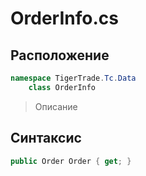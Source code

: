 
# OrderInfo.cs
## Расположение
```csharp
namespace TigerTrade.Tc.Data  
    class OrderInfo
```

> Описание

## Синтаксис
```csharp
public Order Order { get; }
```
